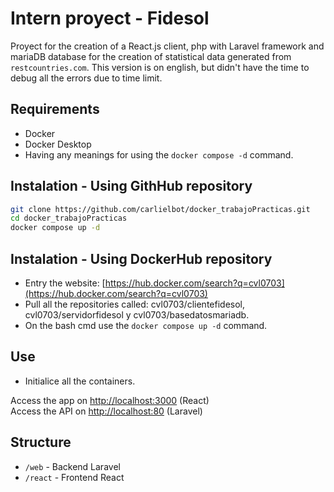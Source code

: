 # Intern proyect - Fidesol

Proyect for the creation of a React.js client, php with Laravel framework and mariaDB database for the creation of statistical data generated from `restcountries.com`. This version is on english, but didn't have the time to debug all the errors due to time limit.

## Requirements

- Docker
- Docker Desktop
- Having any meanings for using the `docker compose -d` command.
  
## Instalation - Using GithHub repository

```bash
git clone https://github.com/carlielbot/docker_trabajoPracticas.git
cd docker_trabajoPracticas
docker compose up -d
```

## Instalation - Using DockerHub repository

- Entry the website: [https://hub.docker.com/search?q=cvl0703](https://hub.docker.com/search?q=cvl0703)
- Pull all the repositories called: cvl0703/clientefidesol, cvl0703/servidorfidesol y cvl0703/basedatosmariadb.
- On the bash cmd use the `docker compose up -d` command.

## Use

- Initialice all the containers.

Access the app on [http://localhost:3000](http://localhost:3000) (React)  
Access the API on [http://localhost:80](http://localhost:80) (Laravel)

## Structure

- `/web` - Backend Laravel
- `/react` - Frontend React

